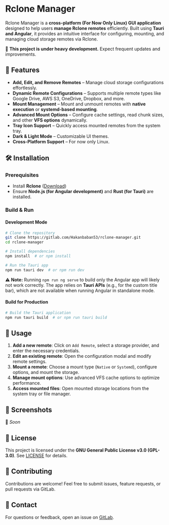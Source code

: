 # Rclone Manager

Rclone Manager is a **cross-platform (For Now Only Linux) GUI application** designed to help users **manage Rclone remotes** efficiently. Built using **Tauri and Angular**, it provides an intuitive interface for configuring, mounting, and managing cloud storage remotes via Rclone.

🚧 **This project is under heavy development.** Expect frequent updates and improvements.

## 🚀 Features
- **Add, Edit, and Remove Remotes** – Manage cloud storage configurations effortlessly.
- **Dynamic Remote Configurations** – Supports multiple remote types like Google Drive, AWS S3, OneDrive, Dropbox, and more.
- **Mount Management** – Mount and unmount remotes with **native execution** or **systemd-based mounting**.
- **Advanced Mount Options** – Configure cache settings, read chunk sizes, and other **VFS options** dynamically.
- **Tray Icon Support** – Quickly access mounted remotes from the system tray.
- **Dark & Light Mode** – Customizable UI themes.
- **Cross-Platform Support** – For now only Linux.

## 🛠️ Installation
### Prerequisites
- Install **Rclone** ([Download](https://rclone.org/downloads/))
- Ensure **Node.js (for Angular development)** and **Rust (for Tauri)** are installed.

### Build & Run
#### **Development Mode**
```bash
# Clone the repository
git clone https://gitlab.com/Hakanbaban53/rclone-manager.git
cd rclone-manager

# Install dependencies
npm install  # or npm install

# Run the Tauri app
npm run tauri dev  # or npm run dev
```
⚠️ **Note:** Running `npm run ng serve` to build only the Angular app will likely not work correctly. The app relies on **Tauri APIs** (e.g., for the custom title bar), which are not available when running Angular in standalone mode.

#### **Build for Production**
```bash
# Build the Tauri application
npm run tauri build  # or npm run tauri build
```

## 📖 Usage
1. **Add a new remote**: Click on `Add Remote`, select a storage provider, and enter the necessary credentials.
2. **Edit an existing remote**: Open the configuration modal and modify remote settings.
3. **Mount a remote**: Choose a mount type (`Native` or `Systemd`), configure options, and mount the storage.
4. **Manage mount options**: Use advanced VFS cache options to optimize performance.
5. **Access mounted files**: Open mounted storage locations from the system tray or file manager.

## 📸 Screenshots
🚀 *Soon*

## 📜 License
This project is licensed under the **GNU General Public License v3.0 (GPL-3.0)**. See [LICENSE](LICENSE) for details.

## 🤝 Contributing
Contributions are welcome! Feel free to submit issues, feature requests, or pull requests via GitLab.

## 📧 Contact
For questions or feedback, open an issue on [GitLab](https://gitlab.com/Hakanbaban53/rclone-manager).

